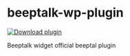 # beeptalk-wp-plugin

[![Download plugin](https://img.shields.io/badge/download-plugin-blue)](https://github.com/Suffro/beeptalk-wp-plugin/raw/main/src/beeptalk-widget.zip)

 Beeptalk widget official beeptal plugin
